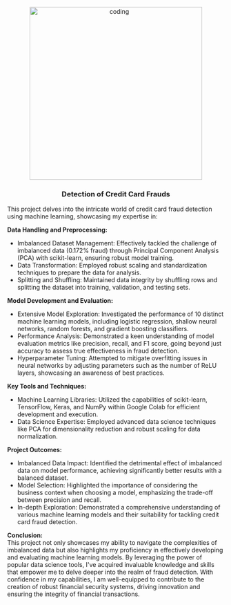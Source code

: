 <p align="center">
  <img alt="coding" width="400" src="https://media.licdn.com/dms/image/D4D12AQFlmAfjgld0xA/article-cover_image-shrink_423_752/0/1694776207408?e=1715817600&v=beta&t=4x-3RQ1cbj7UzpR_53C6YOlGpKxjtwrdsMwBho4DI2A">
</p>

<h3 align="center">Detection of Credit Card Frauds</h3>

This project delves into the intricate world of credit card fraud detection using machine learning, showcasing my expertise in:

**Data Handling and Preprocessing:**
- Imbalanced Dataset Management: Effectively tackled the challenge of imbalanced data (0.172% fraud) through Principal Component Analysis (PCA) with scikit-learn, ensuring robust model training.
- Data Transformation: Employed robust scaling and standardization techniques to prepare the data for analysis.
- Splitting and Shuffling: Maintained data integrity by shuffling rows and splitting the dataset into training, validation, and testing sets.

**Model Development and Evaluation:**
 - Extensive Model Exploration: Investigated the performance of 10 distinct machine learning models, including logistic regression, shallow neural networks, random forests, and gradient boosting classifiers.
 - Performance Analysis: Demonstrated a keen understanding of model evaluation metrics like precision, recall, and F1 score, going beyond just accuracy to assess true 
effectiveness in fraud detection.
 - Hyperparameter Tuning: Attempted to mitigate overfitting issues in neural networks by adjusting parameters such as the number of ReLU layers, showcasing an awareness of best practices.

**Key Tools and Techniques:**
 - Machine Learning Libraries: Utilized the capabilities of scikit-learn, TensorFlow, Keras, and NumPy within Google Colab for efficient development and execution.
 - Data Science Expertise: Employed advanced data science techniques like PCA for dimensionality reduction and robust scaling for data normalization.

**Project Outcomes:**
 - Imbalanced Data Impact: Identified the detrimental effect of imbalanced data on model performance, achieving significantly better results with a balanced dataset.
 - Model Selection: Highlighted the importance of considering the business context when choosing a model, emphasizing the trade-off between precision and recall.
 - In-depth Exploration: Demonstrated a comprehensive understanding of various machine learning models and their suitability for tackling credit card fraud detection.

**Conclusion:**<br>
This project not only showcases my ability to navigate the complexities of imbalanced data but also highlights my proficiency in effectively developing and evaluating machine learning models. By leveraging the power of popular data science tools, I've acquired invaluable knowledge and skills that empower me to delve deeper into the realm of fraud detection. With confidence in my capabilities, I am well-equipped to contribute to the creation of robust financial security systems, driving innovation and ensuring the integrity of financial transactions.
